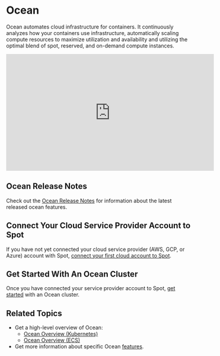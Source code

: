 # Ocean

Ocean automates cloud infrastructure for containers. It continuously analyzes how your containers use infrastructure, automatically scaling compute resources to maximize utilization and availability and utilizing the optimal blend of spot, reserved, and on-demand compute instances.

<iframe width="560" height="315" src="https://www.youtube.com/embed/ryCUbWgLCwk " title="Kubernetes and Containers with Spot Ocean" frameborder="0" allow="accelerometer; autoplay; clipboard-write; encrypted-media; gyroscope; picture-in-picture; web-share" referrerpolicy="strict-origin-when-cross-origin" allowfullscreen></iframe>

## Ocean Release Notes
Check out the [Ocean Release Notes](ocean/release-notes/) for information about the latest released ocean features.

## Connect Your Cloud Service Provider Account to Spot

If you have not yet connected your cloud service provider (AWS, GCP, or Azure) account with Spot, [connect your first cloud account to Spot](connect-your-cloud-provider/aws-account?id=connect-your-first-cloud-account-to-spot).

## Get Started With An Ocean Cluster

Once you have connected your service provider account to Spot, [get started](ocean/getting-started/) with an Ocean cluster.

## Related Topics

- Get a high-level overview of Ocean:
  - [Ocean Overview (Kubernetes)](ocean/overview-kubernetes)
  - [Ocean Overview (ECS)](ocean/overview-ecs)
- Get more information about specific Ocean [features](/ocean/features/).
